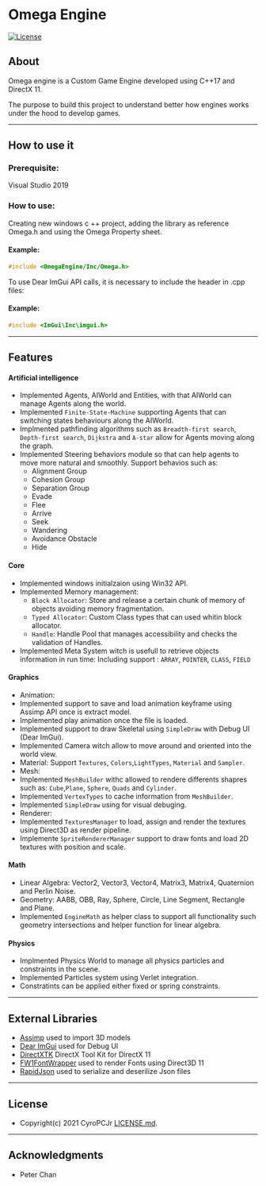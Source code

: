 # Omega Engine

[![License](http://img.shields.io/:license-mit-blue.svg?style=flat-square)](http://badges.mit-license.org)

## About
Omega engine is a Custom Game Engine developed using C++17 and DirectX 11. 

The purpose to build this project to understand better how engines works under the hood to develop games.

---

## How to use it
### Prerequisite:
Visual Studio 2019

### How to use:

Creating new windows c ++ project, adding the library as reference Omega.h and using the Omega Property sheet.
#### Example:
```cpp
#include <OmegaEngine/Inc/Omega.h>
```
To use Dear ImGui API calls, it is necessary to include the header in .cpp files:
#### Example:
```cpp
#include <ImGui\Inc\imgui.h>
```
---

## Features

#### Artificial intelligence
* Implemented Agents, AIWorld and Entities, with that AIWorld can manage Agents along the world.
* Implemented `Finite-State-Machine` supporting Agents that can switching states behaviours along the AIWorld.
* Implmented pathfinding algorithms such as `Breadth-first search`, `Depth-first search`, `Dijkstra` and `A-star` allow for Agents moving along the graph.
* Implemented Steering behaviors module so that can help agents to move more natural and smoothly. Support behavios such as:
  * Alignment Group
  * Cohesion Group
  * Separation Group
  * Evade
  * Flee
  * Arrive
  * Seek
  * Wandering
  * Avoidance Obstacle
  * Hide

#### Core
* Implemented windows initialzaion using Win32 API.
* Implemented Memory management:
  * `Block Allocator`: Store and release a certain chunk of memory of objects avoiding memory fragmentation. 
  * `Typed Allocator`: Custom Class types that can used whitin block allocator.
  * `Handle`: Handle Pool that manages accessibility and checks the validation of Handles.
* Implemented Meta System witch is usefull to retrieve objects information in run time: Including support : `ARRAY`, `POINTER`, `CLASS`, `FIELD`

#### Graphics
* Animation: 
 * Implemented support to save and load animation keyframe using Assimp API once is extract model.
 * Implemented play animation once the file is loaded.
 * Implemented support to draw Skeletal using `SimpleDraw` with Debug UI (Dear ImGui).
* Implemented Camera witch allow to move around and oriented into the world view.
* Material: Support `Textures`, `Colors`,`LightTypes`, `Material` and `Sampler`.
* Mesh:
 * Implemented `MeshBuilder` withc allowed to rendere differents shapres such as: `Cube`,`Plane`, `Sphere`, `Quads` and `Cylinder`.
 * Implemented `VertexTypes` to cache information from `MeshBuilder`.
 * Implemented `SimpleDraw` using for visual debuging.
* Renderer:
 * Implemented `TexturesManager` to load, assign and render the textures using Direct3D as render pipeline.
 * Implemente `SpriteRendererManager` support to draw fonts and load 2D textures with position and scale.

#### Math
* Linear Algebra: Vector2, Vector3, Vector4, Matrix3, Matrix4, Quaternion and Perlin Noise.
* Geometry: AABB, OBB, Ray, Sphere, Circle, Line Segment, Rectangle and Plane.
* Implemented `EngineMath` as helper class to support all functionality such geometry intersections and helper function for linear algebra.

#### Physics
* Implmented Physics World to manage all physics particles and constraints in the scene.
* Implemented Particles system using Verlet integration.
* Constratints can be applied either fixed or spring constraints.

---

## External Libraries

* [Assimp](https://github.com/assimp/assimp) used to import 3D models
* [Dear ImGui](https://github.com/ocornut/imgui) used for Debug UI
* [DirectXTK](https://github.com/microsoft/DirectXTK) DirectX Tool Kit for DirectX 11
* [FW1FontWrapper](https://github.com/gamelaster/FW1FontWrapper) used to render Fonts using Direct3D 11
* [RapidJson](https://github.com/Tencent/rapidjson/) used to serialize and deserilize Json files

---

## License

- Copyright(c) 2021 CyroPCJr <a href="https://github.com/CyroPCJr/OmegaEngine/blob/main/LICENSE" target="_blank">LICENSE.md</a>.

---

## Acknowledgments
* Peter Chan
